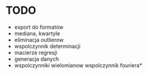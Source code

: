 # TODO
- export do formatów
- mediana, kwartyle
- eliminacja outlierow
- wspolczynnik determinacji
- macierze regresji
- generacja danych
- wspolczynniki wielomianow
wspolczynnik fouriera*